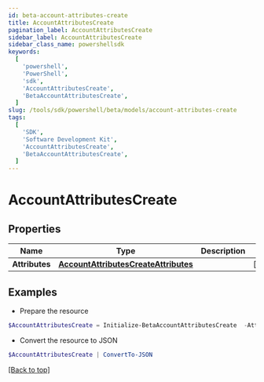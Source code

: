 ```yaml
---
id: beta-account-attributes-create
title: AccountAttributesCreate
pagination_label: AccountAttributesCreate
sidebar_label: AccountAttributesCreate
sidebar_class_name: powershellsdk
keywords:
  [
    'powershell',
    'PowerShell',
    'sdk',
    'AccountAttributesCreate',
    'BetaAccountAttributesCreate',
  ]
slug: /tools/sdk/powershell/beta/models/account-attributes-create
tags:
  [
    'SDK',
    'Software Development Kit',
    'AccountAttributesCreate',
    'BetaAccountAttributesCreate',
  ]
---
```


# AccountAttributesCreate

## Properties

| Name | Type | Description | Notes |
| --- | --- | --- | --- |
| **Attributes** | [**AccountAttributesCreateAttributes**](account-attributes-create-attributes) |  | [required] |

## Examples

- Prepare the resource

```powershell
$AccountAttributesCreate = Initialize-BetaAccountAttributesCreate  -Attributes null
```

- Convert the resource to JSON

```powershell
$AccountAttributesCreate | ConvertTo-JSON
```

[[Back to top]](#)
